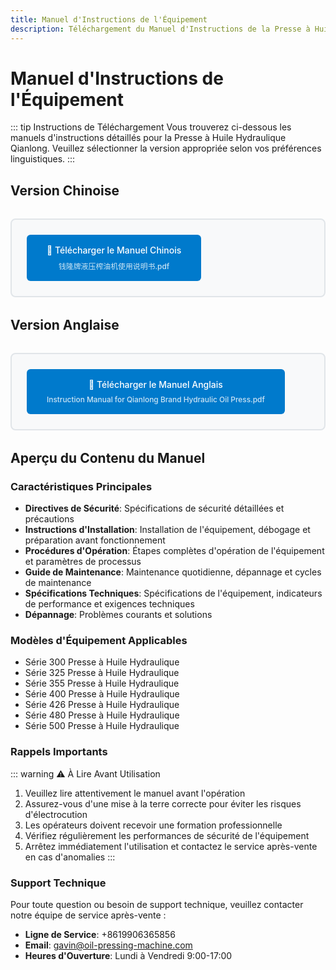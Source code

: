 ```yaml
---
title: Manuel d'Instructions de l'Équipement
description: Téléchargement du Manuel d'Instructions de la Presse à Huile Hydraulique Qianlong
---
```


# Manuel d'Instructions de l'Équipement

::: tip Instructions de Téléchargement
Vous trouverez ci-dessous les manuels d'instructions détaillés pour la Presse à Huile Hydraulique Qianlong. Veuillez sélectionner la version appropriée selon vos préférences linguistiques.
:::

## Version Chinoise

<div class="manual-download">
  <a href="/images/钱隆牌液压榨油机使用说明书.pdf" target="_blank" class="download-btn">
    📄 Télécharger le Manuel Chinois
    <br>
    <small>钱隆牌液压榨油机使用说明书.pdf</small>
  </a>
</div>

## Version Anglaise

<div class="manual-download">
  <a href="/images/Instruction Manual for Qianlong Brand Hydraulic Oil Press.pdf" target="_blank" class="download-btn">
    📄 Télécharger le Manuel Anglais
    <br>
    <small>Instruction Manual for Qianlong Brand Hydraulic Oil Press.pdf</small>
  </a>
</div>

## Aperçu du Contenu du Manuel

### Caractéristiques Principales
- **Directives de Sécurité**: Spécifications de sécurité détaillées et précautions
- **Instructions d'Installation**: Installation de l'équipement, débogage et préparation avant fonctionnement
- **Procédures d'Opération**: Étapes complètes d'opération de l'équipement et paramètres de processus
- **Guide de Maintenance**: Maintenance quotidienne, dépannage et cycles de maintenance
- **Spécifications Techniques**: Spécifications de l'équipement, indicateurs de performance et exigences techniques
- **Dépannage**: Problèmes courants et solutions

### Modèles d'Équipement Applicables
- Série 300 Presse à Huile Hydraulique
- Série 325 Presse à Huile Hydraulique
- Série 355 Presse à Huile Hydraulique
- Série 400 Presse à Huile Hydraulique
- Série 426 Presse à Huile Hydraulique
- Série 480 Presse à Huile Hydraulique
- Série 500 Presse à Huile Hydraulique

### Rappels Importants
::: warning ⚠️ À Lire Avant Utilisation
1. Veuillez lire attentivement le manuel avant l'opération
2. Assurez-vous d'une mise à la terre correcte pour éviter les risques d'électrocution
3. Les opérateurs doivent recevoir une formation professionnelle
4. Vérifiez régulièrement les performances de sécurité de l'équipement
5. Arrêtez immédiatement l'utilisation et contactez le service après-vente en cas d'anomalies
:::

### Support Technique
Pour toute question ou besoin de support technique, veuillez contacter notre équipe de service après-vente :

- **Ligne de Service**: +8619906365856
- **Email**: gavin@oil-pressing-machine.com
- **Heures d'Ouverture**: Lundi à Vendredi 9:00-17:00

<style>
.manual-download {
  margin: 2rem 0;
  padding: 1.5rem;
  border: 2px solid #e1e5e9;
  border-radius: 8px;
  background: #f8f9fa;
}

.download-btn {
  display: inline-block;
  padding: 1rem 2rem;
  background: #007acc;
  color: white;
  text-decoration: none;
  border-radius: 6px;
  font-weight: 500;
  transition: background-color 0.3s ease;
  text-align: center;
}

.download-btn:hover {
  background: #005aa3;
  color: white;
  text-decoration: none;
}

.download-btn small {
  display: block;
  margin-top: 0.5rem;
  font-size: 0.85em;
  opacity: 0.8;
}
</style>